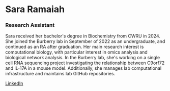 # Sara Ramaiah

### Research Assistant

Sara received her bachelor's degree in Biochemistry from CWRU in 2024. She joined the Burberry lab in September of 2022 as an undergraduate, and continued as an RA after graduation. Her main research interest is computational biology, with particular interest in omics analysis and biological network analysis. In the Burberry lab, she's working on a single cell RNA sequencing project investigating the relationship between C9orf72 and IL-17A in a mouse model. Additionally, she manages lab computational infrastructure and maintains lab GitHub repositories.

[LinkedIn](https://www.linkedin.com/in/sara-ramaiah/)
